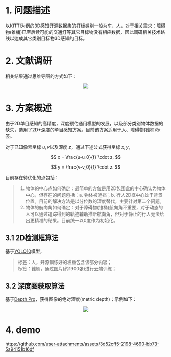 # 1. 问题描述
以KITTI为例的3D感知开源数据集的打标类别一般为车、人，对于相关需求：障碍物(锥桶)已至后续可能的交通灯等其它目标物没有相应数据，因此调研相关技术路线以达成其它类别目标物3D感知的目标。

# 2. 文献调研
相关结果通过思维导图的方式如下： 

<div align=center>
<img src="https://github.com/user-attachments/assets/8bd20bb1-58a6-4d61-b2aa-8f2b38cf9473">
</div>

# 3. 方案概述
由于2D单目感知的高精度，深度预估通用模型的发展，以及部分类别物体数据的缺失，选用了2D+深度的单目感知方案。目前该方案适用于人、障碍物(锥桶)标签。

对于已知像素坐标 $u,v$以及深度 $z$，通过下述公式获得坐标 $x,y$，

$$
x = \frac{u-u_0}{f} \cdot z,
$$

$$ 
y = \frac{v-v_0}{f} \cdot z.
$$ 

目前存在待优化的点包括：
> 1. 物体的中心点如何确定：最简单的方位是用2D包围盒的中心确认为物体中心，但存在的问题包括：a. 物体被遮挡；b. 行人2D框中心处于背景位置。目前的解决方法是以分位数的深度替代，主要针对第二个问题。
> 2. 物体的航向角如何确定：对于障碍物(锥桶)航向角不重要，对于动态的人可以通过追踪得到的轨迹辅助推断航向角，但对于静止的行人无法给出更精准的结果。目前统一以0度作为初始化。

## 3.1 2D检测框算法 
基于[YOLO10](https://github.com/THU-MIG/yolov10)模型，
> 标签：人，开源训练好的权重包含该部分内容；    
> 标签：锥桶，通过图片(约1900张)进行云端训练；

## 3.2 深度图获取算法
基于[Depth Pro](https://github.com/apple/ml-depth-pro)，获得图像的绝对深度(metric depth)；示例如下：

<div align=center>
<img src="github.com/user-attachments/assets/10042ecc-0446-4d16-b07e-3830fc6fa6a1">
</div>

# 4. demo

https://github.com/user-attachments/assets/3d52cff5-2198-4690-bb73-5a94151b16df

